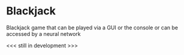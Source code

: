 # Blackjack
Blackjack game that can be played via a GUI or the console or can be accessed by a neural network

<<< still in development >>>
